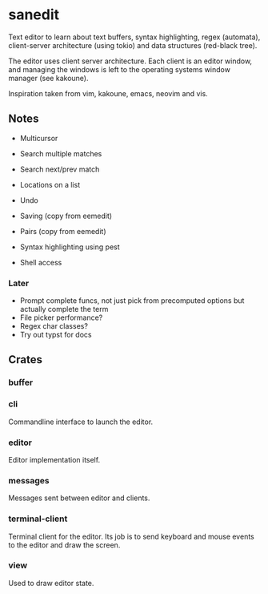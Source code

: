 # sanedit

Text editor to learn about text buffers, syntax highlighting, regex (automata),
client-server architecture (using tokio) and data structures (red-black tree).

The editor uses client server architecture. Each client is an editor window, and
managing the windows is left to the operating systems window manager (see
kakoune).

Inspiration taken from vim, kakoune, emacs, neovim and vis.

## Notes

* Multicursor
* Search multiple matches
* Search next/prev match
* Locations on a list
* Undo
* Saving (copy from eemedit)
* Pairs (copy from eemedit)
* Syntax highlighting using pest

* Shell access

### Later

* Prompt complete funcs, not just pick from precomputed options but actually
  complete the term
* File picker performance?
* Regex char classes?
* Try out typst for docs

## Crates

### buffer


### cli

Commandline interface to launch the editor.

### editor

Editor implementation itself.

### messages

Messages sent between editor and clients.

### terminal-client

Terminal client for the editor. Its job is to send keyboard and mouse events to
the editor and draw the screen.

### view

Used to draw editor state.
